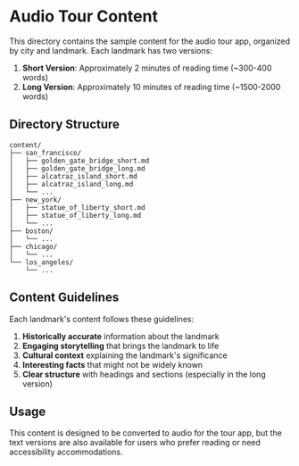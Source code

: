 # Audio Tour Content

This directory contains the sample content for the audio tour app, organized by city and landmark. Each landmark has two versions:

1. **Short Version**: Approximately 2 minutes of reading time (~300-400 words)
2. **Long Version**: Approximately 10 minutes of reading time (~1500-2000 words)

## Directory Structure

```
content/
├── san_francisco/
│   ├── golden_gate_bridge_short.md
│   ├── golden_gate_bridge_long.md
│   ├── alcatraz_island_short.md
│   ├── alcatraz_island_long.md
│   └── ...
├── new_york/
│   ├── statue_of_liberty_short.md
│   ├── statue_of_liberty_long.md
│   └── ...
├── boston/
│   └── ...
├── chicago/
│   └── ...
└── los_angeles/
    └── ...
```

## Content Guidelines

Each landmark's content follows these guidelines:

1. **Historically accurate** information about the landmark
2. **Engaging storytelling** that brings the landmark to life
3. **Cultural context** explaining the landmark's significance
4. **Interesting facts** that might not be widely known
5. **Clear structure** with headings and sections (especially in the long version)

## Usage

This content is designed to be converted to audio for the tour app, but the text versions are also available for users who prefer reading or need accessibility accommodations.
